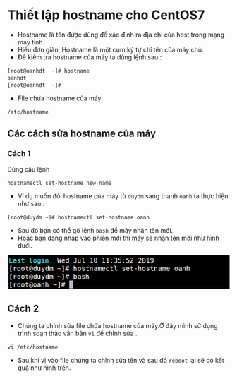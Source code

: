 # Thiết lập hostname cho CentOS7

* Hostname là tên được dùng để xác định ra địa chỉ của host trong mạng máy tính.
* Hiểu đơn giản, Hostname là một cụm ký tự chỉ tên của máy chủ.
* Để kiểm tra hostname của máy ta dùng lệnh sau :

```
[root@oanhdt  ~]# hostname
oanhdt
[root@oanhdt  ~]#

```


* File chứa hostname của máy 
``` 
/etc/hostname
```

 ## Các cách sửa hostname của máy 

 ### Cách 1

 Dùng câu lệnh 
 ```
 hostnamectl set-hostname new_name
 ```
- Ví dụ muốn đổi hostname của máy từ `duydm` sang thanh `oanh` ta thực hiện như sau : 
```
[root@duydm ~]# hostnamectl set-hostname oanh
```
- Sau đó bạn có thể gõ lệnh `bash` để máy nhận tên mới.
- Hoặc bạn đăng nhập vào phiên mới thì máy sẽ nhận tên mới như hình dưới.

![](../../images/disk/bash.png)


## Cách 2 

- Chúng ta chỉnh sửa file chứa hostname của máy.Ở đây mình sử dụng trình soạn thảo văn bản `vi` để chỉnh sửa . 

```
vi /etc/hostname 
```
- Sau khi vi vào file chúng ta chỉnh sửa tên và sau đó `reboot` lại sẽ có kết quả như hình trên. 

